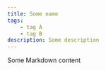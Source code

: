 ```yaml
---
title: Some name
tags:
    - tag A
    - tag B
description: Some description
---
```


Some Markdown content
